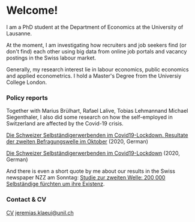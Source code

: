 # Welcome!

I am a PhD student at the Department of Economics at the University of Lausanne. 

At the moment, I am investigating how recruiters and job seekers find (or don't find) each other using big data from  online job portals and vacancy postings in the Swiss labour market.

Generally, my research interest lie in labour economics, public economics and applied econometrics. I hold a Master's Degree from the Universiy College London. 

### Policy reports

Together with Marius Brülhart, Rafael Lalive, Tobias Lehmannand Michael Siegenthaler, I also did some research on how the self-employed in Switzerland are affected by the Covid-19 crisis. 

[Die Schweizer Selbständigerwerbenden im Covid19-Lockdown. Resultate der zweiten Befragungswelle im Oktober](https://e4s.center/document/second-wave-swiss-self-employed-dealing-with-the-covid-19-confinement/) (2020, German)

[Die Schweizer Selbständigerwerbenden im Covid19-Lockdown](https://docs.google.com/viewer?a=v&pid=sites&srcid=ZGVmYXVsdGRvbWFpbnxzaWVnZW50aGFsZXJtaWNoYWVsfGd4OjNkOTIxNDdmODBkZGVhMmI) (2020, German) 

And there is even a short quote by me about our results in the Swiss newspaper NZZ am Sonntag: [Studie zur zweiten Welle: 200 000 Selbständige fürchten um ihre Existenz](https://nzzas.nzz.ch/wirtschaft/zweite-welle-viele-selbstaendige-fuerchten-um-ihre-existenz-ld.1589295).

### Contact & CV
[CV](cv_klaeui.pdf)
<jeremias.klaeui@unil.ch> 

